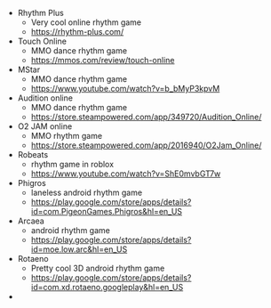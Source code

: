- Rhythm Plus
  - Very cool online rhythm game
  - https://rhythm-plus.com/
- Touch Online
  - MMO dance rhythm game
  - https://mmos.com/review/touch-online
- MStar
  - MMO dance rhythm game
  - https://www.youtube.com/watch?v=b_bMyP3kpvM
- Audition online
  - MMO dance rhythm game
  - https://store.steampowered.com/app/349720/Audition_Online/
- O2 JAM online
  - MMO rhythm game
  - https://store.steampowered.com/app/2016940/O2Jam_Online/
- Robeats
    - rhythm game in roblox
    - https://www.youtube.com/watch?v=ShE0mvbGT7w
- Phigros
  - laneless android rhythm game
  - https://play.google.com/store/apps/details?id=com.PigeonGames.Phigros&hl=en_US
- Arcaea
  - android rhythm game
  - https://play.google.com/store/apps/details?id=moe.low.arc&hl=en_US
- Rotaeno
  - Pretty cool 3D android rhythm game
  - https://play.google.com/store/apps/details?id=com.xd.rotaeno.googleplay&hl=en_US
- 
